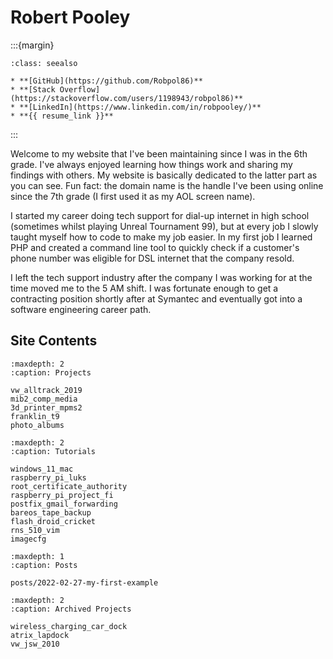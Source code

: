 # Robert Pooley

:::{margin}
```{admonition} Hyperlinks
:class: seealso

* **[GitHub](https://github.com/Robpol86)**
* **[Stack Overflow](https://stackoverflow.com/users/1198943/robpol86)**
* **[LinkedIn](https://www.linkedin.com/in/robpooley/)**
* **{{ resume_link }}**
```
:::

Welcome to my website that I've been maintaining since I was in the 6th grade. I've always enjoyed learning how things work
and sharing my findings with others. My website is basically dedicated to the latter part as you can see. Fun fact: the
domain name is the handle I've been using online since the 7th grade (I first used it as my AOL screen name).

I started my career doing tech support for dial-up internet in high school (sometimes whilst playing Unreal Tournament 99),
but at every job I slowly taught myself how to code to make my job easier. In my first job I learned PHP and created a
command line tool to quickly check if a customer's phone number was eligible for DSL internet that the company resold.

I left the tech support industry after the company I was working for at the time moved me to the 5 AM shift. I was fortunate
enough to get a contracting position shortly after at Symantec and eventually got into a software engineering career path.

## Site Contents

```{toctree}
:maxdepth: 2
:caption: Projects

vw_alltrack_2019
mib2_comp_media
3d_printer_mpms2
franklin_t9
photo_albums
```

```{toctree}
:maxdepth: 2
:caption: Tutorials

windows_11_mac
raspberry_pi_luks
root_certificate_authority
raspberry_pi_project_fi
postfix_gmail_forwarding
bareos_tape_backup
flash_droid_cricket
rns_510_vim
imagecfg
```

```{toctree}
:maxdepth: 1
:caption: Posts

posts/2022-02-27-my-first-example
```

```{toctree}
:maxdepth: 2
:caption: Archived Projects

wireless_charging_car_dock
atrix_lapdock
vw_jsw_2010
```
